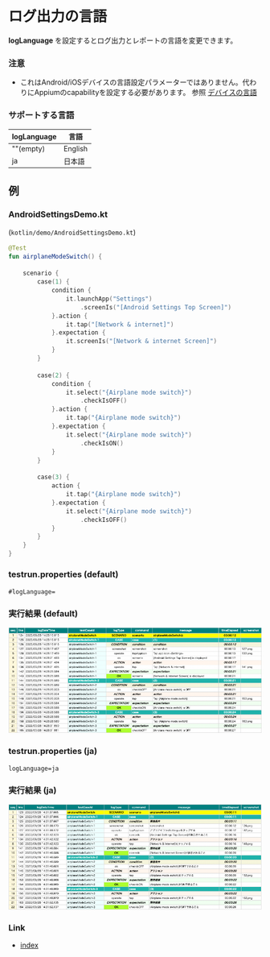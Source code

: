# ログ出力の言語

**logLanguage** を設定するとログ出力とレポートの言語を変更できます。

### 注意

- これはAndroid/iOSデバイスの言語設定パラメーターではありません。代わりにAppiumのcapabilityを設定する必要があります。
  参照 [デバイスの言語](device_language_ja.md)

### サポートする言語

| logLanguage | 言語      |
|:------------|---------|
| ""(empty)   | English |
| ja          | 日本語     |

## 例

### AndroidSettingsDemo.kt

(`kotlin/demo/AndroidSettingsDemo.kt`)

```kotlin
@Test
fun airplaneModeSwitch() {

    scenario {
        case(1) {
            condition {
                it.launchApp("Settings")
                    .screenIs("[Android Settings Top Screen]")
            }.action {
                it.tap("[Network & internet]")
            }.expectation {
                it.screenIs("[Network & internet Screen]")
            }
        }

        case(2) {
            condition {
                it.select("{Airplane mode switch}")
                    .checkIsOFF()
            }.action {
                it.tap("{Airplane mode switch}")
            }.expectation {
                it.select("{Airplane mode switch}")
                    .checkIsON()
            }
        }

        case(3) {
            action {
                it.tap("{Airplane mode switch}")
            }.expectation {
                it.select("{Airplane mode switch}")
                    .checkIsOFF()
            }
        }
    }
}
```

### testrun.properties (default)

```
#logLanguage=
```

### 実行結果 (default)

![](../_images/log_language_en.png)

### testrun.properties (ja)

```
logLanguage=ja
```

### 実行結果 (ja)

![](../_images/log_language_jp.png)

### Link

- [index](../../index_ja.md)

